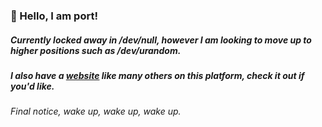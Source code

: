 ### 👋 Hello, I am port!

##### Currently locked away in /dev/null, however I am looking to move up to higher positions such as /dev/urandom.
##### I also have a [website](https://port22.exposed) like many others on this platform, check it out if you'd like.

###### Final notice, wake up, wake up, wake up.
